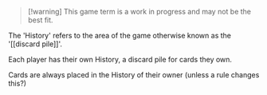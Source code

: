 > [!warning] This game term is a work in progress and may not be the best fit.

The 'History' refers to the area of the game otherwise known as the '[[discard pile]]'. 

Each player has their own History, a discard pile for cards they own.

Cards are always placed in the History of their owner (unless a rule changes this?)